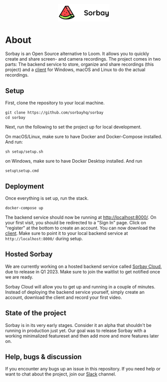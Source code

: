 <p align="center" width="100%">
    <img width="33%" src="app/static/images/logo.png">
</p>

# About

Sorbay is an Open Source alternative to Loom. It allows you to quickly create and share 
screen- and camera recordings. The project comes in two parts: The backend 
service to store, organize and share recordings (this project) and a 
[client](https://github.com/sorbayhq/sorbay-client) for Windows, macOS and Linux to do 
the actual recordings.

## Setup

First, clone the repository to your local machine.
```shell
git clone https://github.com/sorbayhq/sorbay
cd sorbay
```

Next, run the following to set the project up for local development.

On macOS/Linux, make sure to have Docker and Docker-Compose installed.
And run:
```shell
sh setup/setup.sh
```

on Windows, make sure to have Docker Desktop installed.
And run
```batch
setup\setup.cmd
```

## Deployment

Once everything is set up, run the stack.
```shell
docker-compose up
```

The backend service should now be running at 
[http://localhost:8000/](http://localhost:8000/). On your first visit, you should be 
redirected to a "Sign In" page. Click on "register" at the bottom to create an account. 
You can now download the [client](https://github.com/sorbayhq/sorbay-client). Make sure to
point it to your local backend service at `http://localhost:8000/` during setup.

## Hosted Sorbay
We are currently working on a hosted backend service called 
[Sorbay Cloud](https://sorbay.io/), due to release in Q1 2023. Make sure to join the 
waitlist to get notified once we are ready.

Sorbay Cloud will allow you to get up and running in a couple of minutes. Instead of
deploying the backend service yourself, simply create an account, download the client and 
record your first video.

## State of the project

Sorbay is in its very early stages. Consider it an alpha that shouldn't be running in
production just yet. Our goal was to release Sorbay with a working minimalized featureset
and then add more and more features later on.

## Help, bugs & discussion
If you encounter any bugs up an issue in this repository. If you need help or want to chat about
the project, join our 
[Slack](https://join.slack.com/t/sorbay/shared_invite/zt-1m3nio46o-ERrjXDNgSLr_ToklzUfFtw) channel.
